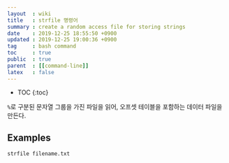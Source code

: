 ```yaml
---
layout  : wiki
title   : strfile 명령어
summary : create a random access file for storing strings
date    : 2019-12-25 18:55:50 +0900
updated : 2019-12-25 19:00:36 +0900
tag     : bash command
toc     : true
public  : true
parent  : [[command-line]]
latex   : false
---
```

* TOC
{:toc}

`%`로 구분된 문자열 그룹을 가진 파일을 읽어, 오프셋 테이블을 포함하는 데이터 파일을 만든다.

## Examples
```sh
strfile filename.txt
```
